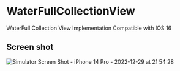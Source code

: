 # WaterFullCollectionView
WaterFull Collection View Implementation Compatible with IOS 16

## Screen shot
![Simulator Screen Shot - iPhone 14 Pro - 2022-12-29 at 21 54 28](https://user-images.githubusercontent.com/117483832/210005517-09055c75-e22a-4202-aec4-624cfba6ee1e.png)
